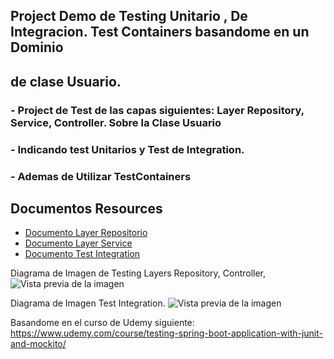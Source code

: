 ## Project Demo de Testing Unitario , De Integracion. Test Containers basandome en un Dominio 
## de clase Usuario.


### - Project de Test de las capas siguientes: Layer Repository, Service, Controller. Sobre la Clase Usuario 
### - Indicando test Unitarios y Test de Integration.
### - Ademas de Utilizar TestContainers

## Documentos Resources 
- [Documento Layer Repositorio](https://github.com/manuonda/java-project/blob/main/testing-base-container/Spring%20Boot%20Testing%20-JPA%20Repository.docx)
- [Documento Layer Service](https://github.com/manuonda/java-project/blob/main/testing-base-container/Spring%20Boot%20Testing-%20Service%20Layer.docx)
- [Documento Test Integration](https://github.com/manuonda/java-project/blob/main/testing-base-container/Integration%20Test.docx)

Diagrama de Imagen de Testing Layers Repository, Controller, 
![Vista previa de la imagen](https://github.com/manuonda/java-project/blob/main/testing-base-container/diagrama_layer.png)

Diagrama de Imagen Test Integration.
![Vista previa de la imagen ](https://github.com/manuonda/java-project/blob/main/testing-base-container/Test_Integration.png    )





Basandome en el curso de Udemy siguiente: https://www.udemy.com/course/testing-spring-boot-application-with-junit-and-mockito/